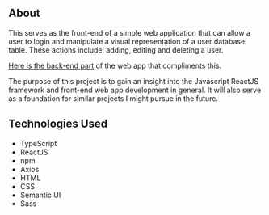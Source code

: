 ## About

This serves as the front-end of a simple web application that can allow a user to login and manipulate a visual representation of a user database table. These actions include: adding, editing and deleting a user.

[Here is the back-end part](https://github.com/SneakyShrike/login-api) of the web app that compliments this.

The purpose of this project is to gain an insight into the Javascript ReactJS framework and front-end web app development in general. It will also serve as a foundation for similar projects I might pursue in the future. 

## Technologies Used
   
   * TypeScript
   * ReactJS
   * npm
   * Axios
   * HTML
   * CSS
   * Semantic UI
   * Sass
